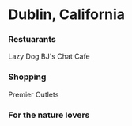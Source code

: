 # Dublin, California

### Restuarants
Lazy Dog
BJ's
Chat Cafe

### Shopping
Premier Outlets

### For the nature lovers

